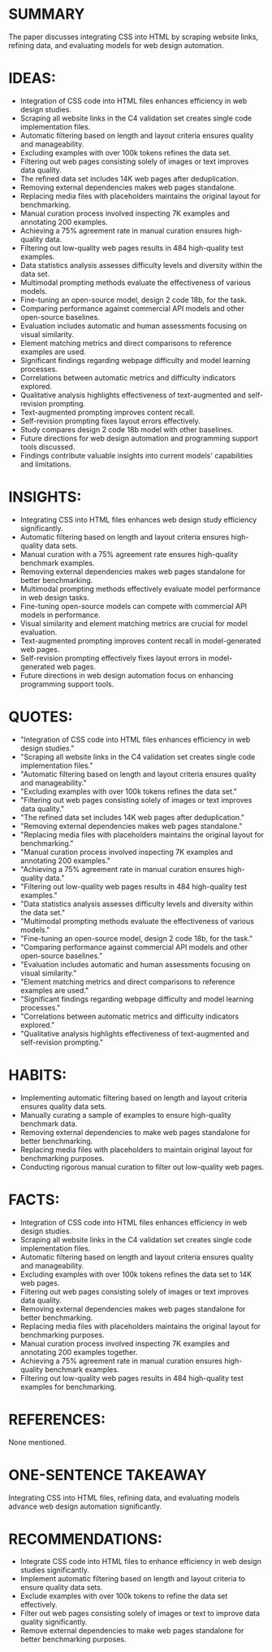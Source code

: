 # SUMMARY
The paper discusses integrating CSS into HTML by scraping website links, refining data, and evaluating models for web design automation.

# IDEAS:
- Integration of CSS code into HTML files enhances efficiency in web design studies.
- Scraping all website links in the C4 validation set creates single code implementation files.
- Automatic filtering based on length and layout criteria ensures quality and manageability.
- Excluding examples with over 100k tokens refines the data set.
- Filtering out web pages consisting solely of images or text improves data quality.
- The refined data set includes 14K web pages after deduplication.
- Removing external dependencies makes web pages standalone.
- Replacing media files with placeholders maintains the original layout for benchmarking.
- Manual curation process involved inspecting 7K examples and annotating 200 examples.
- Achieving a 75% agreement rate in manual curation ensures high-quality data.
- Filtering out low-quality web pages results in 484 high-quality test examples.
- Data statistics analysis assesses difficulty levels and diversity within the data set.
- Multimodal prompting methods evaluate the effectiveness of various models.
- Fine-tuning an open-source model, design 2 code 18b, for the task.
- Comparing performance against commercial API models and other open-source baselines.
- Evaluation includes automatic and human assessments focusing on visual similarity.
- Element matching metrics and direct comparisons to reference examples are used.
- Significant findings regarding webpage difficulty and model learning processes.
- Correlations between automatic metrics and difficulty indicators explored.
- Qualitative analysis highlights effectiveness of text-augmented and self-revision prompting.
- Text-augmented prompting improves content recall.
- Self-revision prompting fixes layout errors effectively.
- Study compares design 2 code 18b model with other baselines.
- Future directions for web design automation and programming support tools discussed.
- Findings contribute valuable insights into current models' capabilities and limitations.

# INSIGHTS:
- Integrating CSS into HTML files enhances web design study efficiency significantly.
- Automatic filtering based on length and layout criteria ensures high-quality data sets.
- Manual curation with a 75% agreement rate ensures high-quality benchmark examples.
- Removing external dependencies makes web pages standalone for better benchmarking.
- Multimodal prompting methods effectively evaluate model performance in web design tasks.
- Fine-tuning open-source models can compete with commercial API models in performance.
- Visual similarity and element matching metrics are crucial for model evaluation.
- Text-augmented prompting improves content recall in model-generated web pages.
- Self-revision prompting effectively fixes layout errors in model-generated web pages.
- Future directions in web design automation focus on enhancing programming support tools.

# QUOTES:
- "Integration of CSS code into HTML files enhances efficiency in web design studies."
- "Scraping all website links in the C4 validation set creates single code implementation files."
- "Automatic filtering based on length and layout criteria ensures quality and manageability."
- "Excluding examples with over 100k tokens refines the data set."
- "Filtering out web pages consisting solely of images or text improves data quality."
- "The refined data set includes 14K web pages after deduplication."
- "Removing external dependencies makes web pages standalone."
- "Replacing media files with placeholders maintains the original layout for benchmarking."
- "Manual curation process involved inspecting 7K examples and annotating 200 examples."
- "Achieving a 75% agreement rate in manual curation ensures high-quality data."
- "Filtering out low-quality web pages results in 484 high-quality test examples."
- "Data statistics analysis assesses difficulty levels and diversity within the data set."
- "Multimodal prompting methods evaluate the effectiveness of various models."
- "Fine-tuning an open-source model, design 2 code 18b, for the task."
- "Comparing performance against commercial API models and other open-source baselines."
- "Evaluation includes automatic and human assessments focusing on visual similarity."
- "Element matching metrics and direct comparisons to reference examples are used."
- "Significant findings regarding webpage difficulty and model learning processes."
- "Correlations between automatic metrics and difficulty indicators explored."
- "Qualitative analysis highlights effectiveness of text-augmented and self-revision prompting."

# HABITS:
- Implementing automatic filtering based on length and layout criteria ensures quality data sets.
- Manually curating a sample of examples to ensure high-quality benchmark data.
- Removing external dependencies to make web pages standalone for better benchmarking.
- Replacing media files with placeholders to maintain original layout for benchmarking purposes.
- Conducting rigorous manual curation to filter out low-quality web pages.

# FACTS:
- Integration of CSS code into HTML files enhances efficiency in web design studies.
- Scraping all website links in the C4 validation set creates single code implementation files.
- Automatic filtering based on length and layout criteria ensures quality and manageability.
- Excluding examples with over 100k tokens refines the data set to 14K web pages.
- Filtering out web pages consisting solely of images or text improves data quality.
- Removing external dependencies makes web pages standalone for better benchmarking.
- Replacing media files with placeholders maintains the original layout for benchmarking purposes.
- Manual curation process involved inspecting 7K examples and annotating 200 examples together.
- Achieving a 75% agreement rate in manual curation ensures high-quality benchmark examples.
- Filtering out low-quality web pages results in 484 high-quality test examples for benchmarking.

# REFERENCES:
None mentioned.

# ONE-SENTENCE TAKEAWAY
Integrating CSS into HTML files, refining data, and evaluating models advance web design automation significantly.

# RECOMMENDATIONS:
- Integrate CSS code into HTML files to enhance efficiency in web design studies significantly.
- Implement automatic filtering based on length and layout criteria to ensure quality data sets.
- Exclude examples with over 100k tokens to refine the data set effectively.
- Filter out web pages consisting solely of images or text to improve data quality significantly.
- Remove external dependencies to make web pages standalone for better benchmarking purposes.